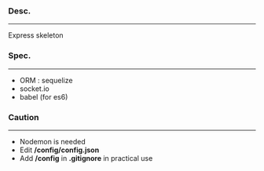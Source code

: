 ### Desc.
---
Express skeleton

### Spec.
---
- ORM : sequelize
- socket.io 
- babel (for es6)

### Caution
---
- Nodemon is needed
- Edit **/config/config.json**
- Add **/config** in **.gitignore** in practical use

